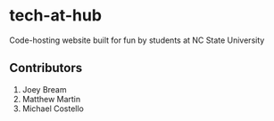 # tech-at-hub
Code-hosting website built for fun by students at NC State University

## Contributors
1. Joey Bream
2. Matthew Martin
3. Michael Costello
